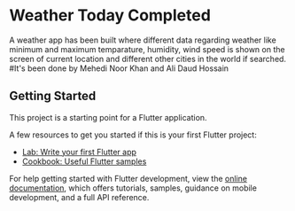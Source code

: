 # Weather Today Completed

A weather app has been built where different data regarding weather like minimum and maximum temparature, humidity, wind speed is shown on the screen of current location and different other cities in the world if searched.
#It's been done by Mehedi Noor Khan and Ali Daud Hossain

## Getting Started

This project is a starting point for a Flutter application.

A few resources to get you started if this is your first Flutter project:

- [Lab: Write your first Flutter app](https://docs.flutter.dev/get-started/codelab)
- [Cookbook: Useful Flutter samples](https://docs.flutter.dev/cookbook)

For help getting started with Flutter development, view the
[online documentation](https://docs.flutter.dev/), which offers tutorials,
samples, guidance on mobile development, and a full API reference.
